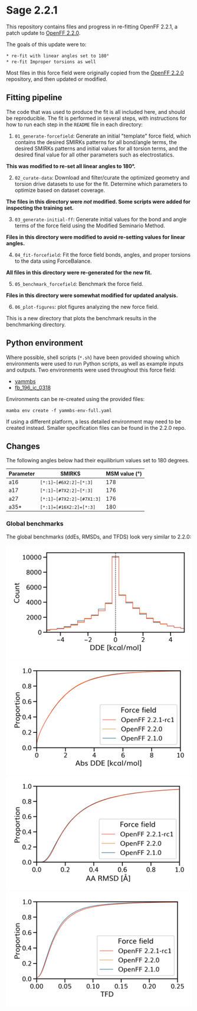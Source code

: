 # Sage 2.2.1

This repository contains files and progress in re-fitting OpenFF 2.2.1,
a patch update to [OpenFF 2.2.0](https://github.com/openforcefield/sage-2.2.0).

The goals of this update were to:

    * re-fit with linear angles set to 180°
    * re-fit Improper torsions as well


Most files in this force field were originally copied from the
[OpenFF 2.2.0](https://github.com/openforcefield/sage-2.2.0)
repository, and then updated or modified.

## Fitting pipeline
The code that was used to produce the fit is all included here, and should be reproducible. The fit is performed in several steps, with instructions for how to run each step in the `README` file in each directory:

1. `01_generate-forcefield`: Generate an initial "template" force field, which contains the desired SMIRKs patterns for all bond/angle terms, the desired SMIRKs patterns and initial values for all torsion terms, and the desired final value for all other parameters such as electrostatics.

**This was modified to re-set all linear angles to 180°.**

2. `02_curate-data`: Download and filter/curate the optimized geometry and torsion drive datasets to use for the fit. Determine which parameters to optimize based on dataset coverage.

**The files in this directory were *not* modified. Some scripts were
added for inspecting the training set.**

3. `03_generate-initial-ff`: Generate initial values for the bond and angle terms of the force field using the Modified Seminario Method.

**Files in this directory were modified to avoid re-setting values
for linear angles.**

4. `04_fit-forcefield`: Fit the force field bonds, angles, and proper torsions to the data using ForceBalance.

**All files in this directory were re-generated for the new fit.**

5. `05_benchmark_forcefield`: Benchmark the force field.

**Files in this directory were somewhat modified for updated analysis.**

6. `06_plot-figures`: plot figures analyzing the new force field.

This is a new directory that plots the benchmark results in the
benchmarking directory.


## Python environment

Where possible, shell scripts (`*.sh`) have been provided
showing which environments were used to run Python scripts,
as well as example inputs and outputs. Two environments
were used throughout this force field:

* [yammbs](05_benchmark_forcefield/yammbs-env-full.yaml)
* [fb_196_ic_0318](04_fit-forcefield/nor4/fb-fit/full-env.yaml)

Environments can be re-created using the provided files:

```
mamba env create -f yammbs-env-full.yaml
```

If using a different platform, a less detailed environment
may need to be created instead. Smaller specification files
can be found in the 2.2.0 repo.


## Changes

The following angles below had their equilibrium values set to 180 degrees.

| Parameter | SMIRKS                    | MSM value (°) |
|-----------|---------------------------|---------------|
| a16       | `[*:1]~[#6X2:2]~[*:3]`    | 178           |
| a17       | `[*:1]~[#7X2:2]~[*:3]`    | 176           |
| a27       | `[*:1]~[#7X2:2]~[#7X1:3]` | 176           |
| a35*      | `[*:1]=[#16X2:2]=[*:3]`   | 180           |

### Global benchmarks

The global benchmarks (ddEs, RMSDs, and TFDS) look very similar
to 2.2.0:

![ddE histogram](06_plot-figures/images/all/dde.png)
![ddE CFD](06_plot-figures/images/all/abs_dde.png)
![RMSDs](06_plot-figures/images/all/aa_rmsds.png)
![TFDs](06_plot-figures/images/all/tfds.png)
